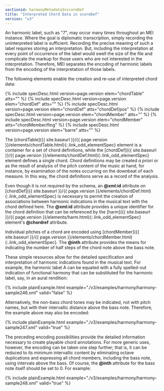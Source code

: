 ```yaml
---
sectionid: harmonyMetadataInscoreDef
title: "Interpreted Chord Data in scoreDef"
version: "v3"
---
```




An harmonic label, such as "7", may occur many times throughout an MEI instance. Where
the
goal is diplomatic transcription, simply recording the uninterpreted label is sufficient.
Recording the precise meaning of such a label requires storing an interpretation.
But,
including the interpretation at every point of occurrence of the label would swell
the size
of the file and complicate the markup for those users who are not interested in the
interpretation. Therefore, MEI separates the encoding of harmonic labels from the
encoding
of the interpretation of those labels.

The following elements enable the creation and re-use of interpreted chord data:



{% include specDesc.html version=page.version elem="chordTable" atts="" %}
{% include specDesc.html version=page.version elem="chordDef" atts="" %}
{% include specDesc.html version=page.version elem="chordDef" atts="chordDef/pos" %}
{% include specDesc.html version=page.version elem="chordMember" atts="" %}
{% include specDesc.html version=page.version elem="chordMember" atts="chordMember/fing" %}
{% include specDesc.html version=page.version elem="barre" atts="" %}




The [chordTable]({{ site.baseurl }}/{{ page.version }}/elements/chordTable.html){:.link_odd_elementSpec} element is a container for a set of chord definitions,
while the [chordDef]({{ site.baseurl }}/{{ page.version }}/elements/chordDef.html){:.link_odd_elementSpec} element defines a single chord. Chord definitions
may be created *a priori* or as the result of analysis of the pitch content
of the music at hand, for instance, by examination of the notes occurring on the downbeat
of
each measure. In this way, the chord definitions serve as a record of the analysis.

Even though it is not required by the schema, an **@xml:id** attribute on [chordDef]({{ site.baseurl }}/{{ page.version }}/elements/chordDef.html){:.link_odd_elementSpec} is necessary to permit the creation of associations between
harmonic indications in the musical text with the chord defined here. The **@xml:id**
attribute provides a unique identifier for the chord definition that can be referenced
by
the [harm]({{ site.baseurl }}/{{ page.version }}/elements/harm.html){:.link_odd_elementSpec} element's **@chordref** attribute.

Individual pitches of a chord are encoded using [chordMember]({{ site.baseurl }}/{{ page.version }}/elements/chordMember.html){:.link_odd_elementSpec}. The
**@inth** attribute provides the means for indicating the number of half steps of
the chord note above the bass note.

These simple resources allow for the detailed specification and interpretation of
harmonic
indications found in the musical text. For example, the harmonic label <span class="q">A</span> can be
equated with a fully spelled-out indication of functional harmony that can be substituted
for the harmonic label, say, in an aural rendition:

{% include plainExample.html example="./v3/examples/harmony/harmony-sample246.xml" valid="false" %}


Alternatively, the non-bass chord tones may be indicated, not with pitch names, but
with
their intervallic distance above the bass note. Therefore, the example above may also
be
encoded:

{% include plainExample.html example="./v3/examples/harmony/harmony-sample247.xml" valid="true" %}


The preceding encoding possibilities provide the detailed information necessary to
create
playable chord annotations. For more generic uses, however, the encoding can be taken
one
step further; that is, it can be reduced to its minimum intervallic content by eliminating
octave duplications and expressing all chord members, including the bass note, using
intervals above the bass. Of course, the **@inth** attribute for the bass note itself
should be set to 
<span class="q">0</span>. For example:

{% include plainExample.html example="./v3/examples/harmony/harmony-sample248.xml" valid="true" %}

